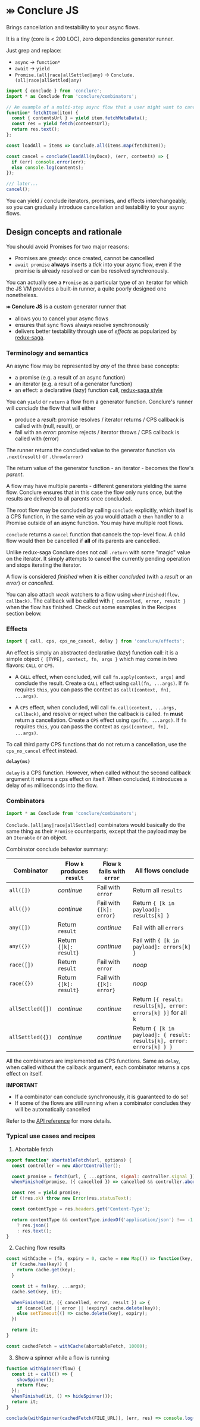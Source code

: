 # ⤕ Conclure JS
Brings cancellation and testability to your async flows.

It is a tiny (core is < 200 LOC), zero dependencies generator runner.

Just grep and replace:
- `async` -> `function*`
- `await` -> `yield`
- `Promise.(all|race|allSettled|any)` -> `Conclude.(all|race|allSettled|any)`

```js
import { conclude } from 'conclure';
import * as Conclude from 'conclure/combinators';

// An example of a multi-step async flow that a user might want to cancel at any time
function* fetchItem(item) {
  const { contentsUrl } = yield item.fetchMetaData();
  const res = yield fetch(contentsUrl);
  return res.text();
};

const loadAll = items => Conclude.all(items.map(fetchItem));

const cancel = conclude(loadAll(myDocs), (err, contents) => {
  if (err) console.error(err);
  else console.log(contents);
});

/// later...
cancel();

```
You can yield / conclude iterators, promises, and effects interchangeably, so you can gradually introduce cancellation and testability to your async flows.


## Design concepts and rationale
You should avoid Promises for two major reasons:
- Promises are *greedy*: once created, cannot be cancelled
- `await promise` **always** inserts a *tick* into your async flow, even if the promise is already resolved or can be resolved synchronously.

You can actually see a `Promise` as a particular type of an iterator for which the JS VM provides a built-in runner, a quite poorly designed one nonetheless.

**⤕ Conclure JS** is a custom generator runner that
- allows you to cancel your async flows
- ensures that sync flows always resolve synchronously
- delivers better testability through use of *effects* as popularized by [redux-saga](https://redux-saga.js.org/docs/basics/DeclarativeEffects.html).

### Terminology and semantics
An async flow may be represented by *any* of the three base concepts:
- a promise (e.g. a result of an async function)
- an iterator (e.g. a result of a generator function)
- an effect: a declarative (lazy) function call, [redux-saga style](https://redux-saga.js.org/docs/basics/DeclarativeEffects.html)

You can `yield` or `return` a flow from a generator function. Conclure's runner will *conclude* the flow that will either
- produce a *result*: promise resolves / iterator returns / CPS callback is called with (null, result), or
- fail with an *error*: promise rejects / iterator throws / CPS callback is called with (error)

The runner returns the concluded value to the generator function via `.next(result)` or `.throw(error)`

The return value of the generator function - an iterator - becomes the flow's *parent*.

A flow may have multiple parents - different generators yielding the same flow. Conclure ensures that in this case the flow only runs once, but the results are delivered to all parents once concluded.

The root flow may be concluded by calling `conclude` explicitly, which itself is a CPS function, in the same vein as you would attach a `then` handler to a Promise outside of an async function. You may have multiple root flows.

`conclude` returns a `cancel` function that cancels the top-level flow. A child flow would then be cancelled if **all** of its parents are cancelled.

Unlike redux-saga Conclure does not call `.return` with some "magic" value on the iterator. It simply attempts to cancel the currently pending operation and stops iterating the iterator.

A flow is considered *finished* when it is either *concluded* (with a *result* or an *error*) or *cancelled*.

You can also attach *weak* watchers to a flow using `whenFinished(flow, callback)`. The callback will be called with `{ cancelled, error, result }` when the flow has finished. Check out some examples in the Recipes section below.

### Effects
```js
import { call, cps, cps_no_cancel, delay } from 'conclure/effects';
```
An effect is simply an abstracted declarative (lazy) function call: it is a simple object `{ [TYPE], context, fn, args }` which may come in two flavors: `CALL` or `CPS`.

- A `CALL` effect, when concluded, will call `fn.apply(context, args)` and conclude the result. Create a `CALL` effect using `call(fn, ...args)`. If `fn` requires `this`, you can pass the context as `call([context, fn], ...args)`.

- A `CPS` effect, when concluded, will call `fn.call(context, ...args, callback)`, and resolve or reject when the callback is called. `fn` **must** return a cancellation. Create a `CPS` effect using `cps(fn, ...args)`. If `fn` requires `this`, you can pass the context as `cps([context, fn], ...args)`.

To call third party CPS functions that do not return a cancellation, use the `cps_no_cancel` effect instead.

**`delay(ms)`**

`delay` is a CPS function. However, when called without the second callback argument it returns a cps effect on itself. When concluded, it introduces a delay of `ms` milliseconds into the flow.

### Combinators
```js
import * as Conclude from 'conclure/combinators';
```
`Conclude.[all|any|race|allSettled]` combinators would basically do the same thing as their `Promise` counterparts, except that the payload may be an `Iterable` or an object.

Combinator conclude behavior summary:

| Combinator | Flow `k` produces `result` | Flow `k` fails with `error` | All flows conclude
|---|---|---|---|
|`all([])`|*continue*|Fail with `error`|Return all `results`
|`all({})`|*continue*|Fail with `{[k]: error}`|Return `{ [k in payload]: results[k] }`
|`any([])`|Return `result`|*continue*|Fail with all `errors`
|`any({})`|Return `{[k]: result}`|*continue*|Fail with `{ [k in payload]: errors[k] }`
|`race([])`|Return `result`|Fail with `error`|*noop*
|`race({})`|Return `{[k]: result}`|Fail with `{[k]: error}`|*noop*
|`allSettled([])`|*continue*|*continue*|Return `[{ result: results[k], error: errors[k] }]` for all `k`
|`allSettled({})`|*continue*|*continue*|Return `{ [k in payload]: { result: results[k], error: errors[k] } }`

All the combinators are implemented as CPS functions. Same as `delay`, when called without the callback argument, each combinator returns a cps effect on itself.

**IMPORTANT**
- If a combinator can conclude synchronously, it is guaranteed to do so!
- If some of the flows are still running when a combinator concludes they will be automatically cancelled

Refer to the [API reference](https://github.com/dmaevsky/conclure/blob/master/conclude.d.ts) for more details.

### Typical use cases and recipes
1. Abortable fetch
```js
export function* abortableFetch(url, options) {
  const controller = new AbortController();

  const promise = fetch(url, { ...options, signal: controller.signal });
  whenFinished(promise, ({ cancelled }) => cancelled && controller.abort());

  const res = yield promise;
  if (!res.ok) throw new Error(res.statusText);

  const contentType = res.headers.get('Content-Type');

  return contentType && contentType.indexOf('application/json') !== -1
    ? res.json()
    : res.text();
}
```

2. Caching flow results
```js
const withCache = (fn, expiry = 0, cache = new Map()) => function(key, ...args) {
  if (cache.has(key)) {
    return cache.get(key);
  }

  const it = fn(key, ...args);
  cache.set(key, it);

  whenFinished(it, ({ cancelled, error, result }) => {
    if (cancelled || error || !expiry) cache.delete(key));
    else setTimeout(() => cache.delete(key), expiry);
  })

  return it;
}

const cachedFetch = withCache(abortableFetch, 10000);
```

3. Show a spinner while a flow is running
```js
function withSpinner(flow) {
  const it = call(() => {
    showSpinner();
    return flow;
  });
  whenFinished(it, () => hideSpinner());
  return it;
}

conclude(withSpinner(cachedFetch(FILE_URL)), (err, res) => console.log({ err, res }));
```

